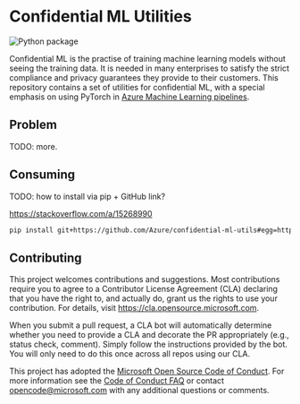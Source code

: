 # Confidential ML Utilities

![Python package](https://github.com/Azure/confidential-ml-utils/workflows/Python%20package/badge.svg)

Confidential ML is the practise of training machine learning models without
seeing the training data. It is needed in many enterprises to satisfy the
strict compliance and privacy guarantees they provide to their customers. This
repository contains a set of utilities for confidential ML, with a special
emphasis on using PyTorch in
[Azure Machine Learning pipelines](https://aka.ms/pl-concept).

## Problem

TODO: more.

## Consuming

TODO: how to install via pip + GitHub link?

https://stackoverflow.com/a/15268990

```bash
pip install git+https://github.com/Azure/confidential-ml-utils#egg=httpie
```

## Contributing

This project welcomes contributions and suggestions.  Most contributions require you to agree to a
Contributor License Agreement (CLA) declaring that you have the right to, and actually do, grant us
the rights to use your contribution. For details, visit https://cla.opensource.microsoft.com.

When you submit a pull request, a CLA bot will automatically determine whether you need to provide
a CLA and decorate the PR appropriately (e.g., status check, comment). Simply follow the instructions
provided by the bot. You will only need to do this once across all repos using our CLA.

This project has adopted the [Microsoft Open Source Code of Conduct](https://opensource.microsoft.com/codeofconduct/).
For more information see the [Code of Conduct FAQ](https://opensource.microsoft.com/codeofconduct/faq/) or
contact [opencode@microsoft.com](mailto:opencode@microsoft.com) with any additional questions or comments.
